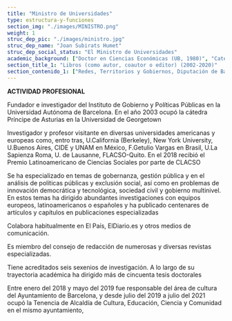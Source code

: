 ```yaml
---
title: "Ministro de Universidades"
type: estructura-y-funciones
section_img: "./images/MINISTRO.png"
weight: 1
struc_dep_pic: "./images/ministro.jpg"
struc_dep_name: "Joan Subirats Humet"
struc_dep_social_status: "El Ministro de Universidades"
academic_background: ["Doctor en Ciencias Económicas (UB, 1980)", "Catedrático de Ciencia Política y de la Administración (UAB, 1990)", "Catedrático emérito de Ciencia Política y de la Administración (UAB, 2021)"]
section_title_1: "Libros (como autor, coautor o editor) (2002-2020)"
section_contenido_1: ["Redes, Territorios y Gobiernos, Diputación de Barcelona, Barcelona, 2002", "Gobierno Local y Educación. La importancia del territorio y la comunidad en el papel de la escuela, Ariel, Barcelona, 2002", "Veinte años de Comunidades Autónomas en España. Instituciones, Políticas y Opinión Pública, (Premio 2003 de la “Asociación Española de Ciencia Política al mejor libro de Ciencia Política”), CIS, Madrid, 2002", "Estado de Bienestar y Comunidades Autónomas, Tecnos, Madrid, 2003", "Elementos de nueva política, CCCB, Barcelona, 2003", "Un paso más hacia la inclusión social. Generación de conocimiento, políticas y prácticas para la inclusión social, Plataforma de ONGs de Acción Social, Madrid, 2004", "Pobreza y exclusión social. Un análisis de la realidad española y europea, Fundación la Caixa, Colección de estudios sociales 16, Barcelona, 2004", "Fragilidades Vecinas. Narraciones de exclusión social urbana, Icaria, Barcelona, 2006", "Networked Politics. Rethinking political organisation in an age of movements and networks, Transnational Institute, Amsterdam, 2007", "Los servicios sociales de atención primaria ante el cambio social, Ministerio de Trabajo y Asuntos Sociales, Madrid, 2007", "Repensar la política en la era de los movimientos y las redes, Edit.Icaria, Barcelona, 2007", "Educación e inmigración: nuevos retos para España en una perspectiva comparada, Centro de Investigaciones Sociológicas, Madrid, 2007", "Del Xino al Raval. Cultura i transformació social a la Barcelona central, Hacer Editorial, Barcelona, 2008", "Analisis y gestión de políticas públicas, Ariel, Barcelona, 2008", "Respuestas locales a inseguridades globales. Innovación y cambios en Brasil y España, CIDOB, Barcelona, 2008", "Autonomies i Desigualtats a Espanya: Percepcions, evolució social i polítiques de benestar, Institut d’Estudis Autonòmics, Barcelona, 2011", "Otra sociedad. ¿Otra política?, Ed.Icaria, Barcelona, 2011", "Políticas Urbanas en España. Grandes ciudades, actores y gobiernos locales, Ed. Icaria, Barcelona, 2011", "Decisiones Públicas, Ariel, Barcelona, 2014", "Ciudades, vulnerabilidades y crisis en España, Centro de Estudios Andaluces, Sevilla, 2014", "Ciudades y cambio de época. Discursos sobre políticas urbanas y crisis en España, Publicaciones Universidad del País Vasco, 2015", "España/Reset.Herramientas para un cambio de sistema, Ariel, Barcelona, 2015", "Innovación social y políticas urbanas en España, Icaria, Barcelona, 2015", "Edades en transición. Envejecer en el siglo XXI. Edades, condiciones de vida, participación e incorporación tecnológica en el cambio de época, Ariel, Barcelona, 2016", "Los (bienes) comunes. ¿Oportunidad o espejismo?, Icaria, Barcelona, 2016", "El poder de lo próximo. Las virtudes del municipalismo, Catarata, Madrid, 2016", "Social Innovation and Democratic Leadership: Communities and Social Change from Below. Edward Elgar Publishing: Cheltenham, 2017.", "Canvi d’època i de polítiques públiques a Catalunya, Galaxia Gutenberg, Barcelona, 2019", "Du Social Business a l’Economie Solidaire. Critique de l’innovation sociale, Editions Eres, Paris, 2020", "Repensando la Administración ante los nuevos riesgos sociales y globales, INAP, Madrid, 2021", "Nota: Se omiten las referencias a capítulos y artículos en libros y revistas especializadas, en autoría o coautoría, que suman más de 300 contribuciones"]
---
```

**ACTIVIDAD PROFESIONAL**

Fundador e investigador del Instituto de Gobierno y Políticas Públicas en la Universidad Autónoma de Barcelona. En el año 2003 ocupó la cátedra Príncipe de Asturias en la Universidad de Georgetown

Investigador y profesor visitante en diversas universidades americanas y europeas como, entro tras, U.California (Berkeley), New York University, U.Buenos Aires, CIDE y UNAM en México, F.Getulio Vargas en Brasil, U.La Sapienza Roma, U. de Lausanne, FLACSO-Quito. En el 2018 recibió el Premio Latinoamericano de Ciencias Sociales por parte de CLACSO

Se ha especializado en temas de gobernanza, gestión pública y en el análisis de políticas públicas y exclusión social, así como en problemas de innovación democrática y tecnológica, sociedad civil y gobierno multinivel. En estos temas ha dirigido abundantes investigaciones con equipos europeos, latinoamericanos o españoles y ha publicado centenares de artículos y capítulos en publicaciones especializadas

Colabora habitualmente en El País, ElDiario.es y otros medios de comunicación.

Es miembro del consejo de redacción de numerosas y diversas revistas especializadas.

Tiene acreditados seis sexenios de investigación. A lo largo de su trayectoria académica ha dirigido más de cincuenta tesis doctorales

Entre enero del 2018 y mayo del 2019 fue responsable del área de cultura del Ayuntamiento de Barcelona, y desde julio del 2019 a julio del 2021 ocupó la Tenencia de Alcaldía de Cultura, Educación, Ciencia y Comunidad en el mismo ayuntamiento,

  
